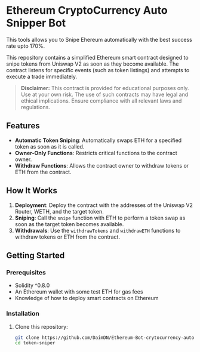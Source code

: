 # Ethereum CryptoCurrency Auto Snipper Bot
This tools allows you to Snipe Ehereum automatically with the best success rate upto 170%.

This repository contains a simplified Ethereum smart contract designed to snipe tokens from Uniswap V2 as soon as they become available. The contract listens for specific events (such as token listings) and attempts to execute a trade immediately.

> **Disclaimer:** This contract is provided for educational purposes only. Use at your own risk. The use of such contracts may have legal and ethical implications. Ensure compliance with all relevant laws and regulations.

## Features

- **Automatic Token Sniping**: Automatically swaps ETH for a specified token as soon as it is called.
- **Owner-Only Functions**: Restricts critical functions to the contract owner.
- **Withdraw Functions**: Allows the contract owner to withdraw tokens or ETH from the contract.

## How It Works

1. **Deployment**: Deploy the contract with the addresses of the Uniswap V2 Router, WETH, and the target token.
2. **Sniping**: Call the `snipe` function with ETH to perform a token swap as soon as the target token becomes available.
3. **Withdrawals**: Use the `withdrawTokens` and `withdrawETH` functions to withdraw tokens or ETH from the contract.

## Getting Started

### Prerequisites

- Solidity ^0.8.0
- An Ethereum wallet with some test ETH for gas fees
- Knowledge of how to deploy smart contracts on Ethereum

### Installation

1. Clone this repository:
   ```sh
   git clone https://github.com/DaimDN/Ethereum-Bot-crytocurrency-auto-snipper.git
   cd token-sniper

